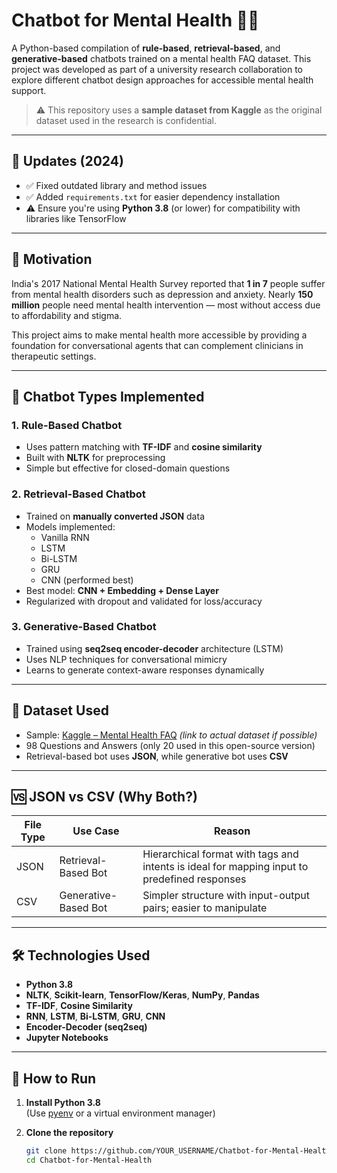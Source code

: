 # Chatbot for Mental Health 🤖🧠

A Python-based compilation of **rule-based**, **retrieval-based**, and **generative-based** chatbots trained on a mental health FAQ dataset. This project was developed as part of a university research collaboration to explore different chatbot design approaches for accessible mental health support.

> ⚠️ This repository uses a **sample dataset from Kaggle** as the original dataset used in the research is confidential.

---

## 🔧 Updates (2024)
- ✅ Fixed outdated library and method issues
- ✅ Added `requirements.txt` for easier dependency installation
- ⚠️ Ensure you're using **Python 3.8** (or lower) for compatibility with libraries like TensorFlow

---

## 🧠 Motivation

India's 2017 National Mental Health Survey reported that **1 in 7** people suffer from mental health disorders such as depression and anxiety. Nearly **150 million** people need mental health intervention — most without access due to affordability and stigma.

This project aims to make mental health more accessible by providing a foundation for conversational agents that can complement clinicians in therapeutic settings.

---

## 🧩 Chatbot Types Implemented

### 1. Rule-Based Chatbot
- Uses pattern matching with **TF-IDF** and **cosine similarity**
- Built with **NLTK** for preprocessing
- Simple but effective for closed-domain questions

### 2. Retrieval-Based Chatbot
- Trained on **manually converted JSON** data
- Models implemented:
  - Vanilla RNN
  - LSTM
  - Bi-LSTM
  - GRU
  - CNN (performed best)
- Best model: **CNN + Embedding + Dense Layer**
- Regularized with dropout and validated for loss/accuracy

### 3. Generative-Based Chatbot
- Trained using **seq2seq encoder-decoder** architecture (LSTM)
- Uses NLP techniques for conversational mimicry
- Learns to generate context-aware responses dynamically

---

## 📁 Dataset Used

- Sample: [Kaggle – Mental Health FAQ](https://www.kaggle.com/datasets) *(link to actual dataset if possible)*
- 98 Questions and Answers (only 20 used in this open-source version)
- Retrieval-based bot uses **JSON**, while generative bot uses **CSV**

---

## 🆚 JSON vs CSV (Why Both?)
| File Type | Use Case | Reason |
|-----------|----------|--------|
| JSON | Retrieval-Based Bot | Hierarchical format with tags and intents is ideal for mapping input to predefined responses |
| CSV  | Generative-Based Bot | Simpler structure with input-output pairs; easier to manipulate |

---

## 🛠️ Technologies Used

- **Python 3.8**
- **NLTK**, **Scikit-learn**, **TensorFlow/Keras**, **NumPy**, **Pandas**
- **TF-IDF**, **Cosine Similarity**
- **RNN**, **LSTM**, **Bi-LSTM**, **GRU**, **CNN**
- **Encoder-Decoder (seq2seq)**
- **Jupyter Notebooks**

---

## 🚀 How to Run

1. **Install Python 3.8**  
   (Use [pyenv](https://github.com/pyenv/pyenv) or a virtual environment manager)

2. **Clone the repository**  
   ```bash
   git clone https://github.com/YOUR_USERNAME/Chatbot-for-Mental-Health.git
   cd Chatbot-for-Mental-Health
